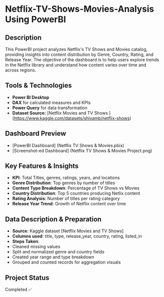 # Netflix-TV-Shows-Movies-Analysis Using PowerBI

## Description 
This PowerBI project analyzes Netflix's TV Shows and Movies catalog, providing insights into content distribution by Genre, Country, Rating, and Release Year. The objective of the dashboard is to help users explore trends in the Netflix library and understand how content varies over time and across regions.

## Tools & Technologies
- **Power BI Desktop**
- **DAX** for calculated measures and KPIs
- **Power Query** for data transformation
- **Dataset Source:** [Netflix Movies and TV Shows ] (https://www.kaggle.com/datasets/shivamb/netflix-shows)

## Dashboard Preview
- [PowerBI Dashboard] (Netflix TV Shows & Movies.pbix)
- [Screenshot-ed Dashboard] (Netflix TV Shows & Movies Project.png)

## Key Features & Insights
- **KPI**: Total Titles, genres, ratings, years, and locations
- **Genre Distribution**: Top genres by number of titles
- **Content Type Breakdown**: Percentage of TV Shows vs Movies
- **Country Distribution**: Top 5 countries producing Netlix content
- **Rating Analysis**: Number of titles per rating category
- **Release Year Trend**: Growth of Netflix content over time

## Data Description & Preparation
- **Source**: Kaggle dataset [Netflix Movies and TV Shows]
- **Columns used**: title, type, release_year, country, rating, listed_in
- **Steps Taken**:
- Cleaned missing values
- Split and normalized genre and country fields
- Created year range and type breakdown
- Grouped and counted records for aggregation visuals

## Project Status
Completed ✅ 
